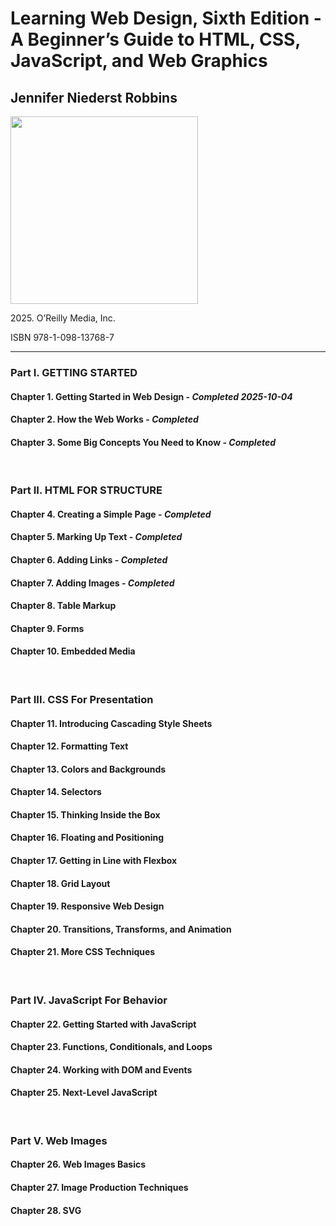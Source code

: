 <h1>Learning Web Design, Sixth Edition - A Beginner’s Guide to HTML, CSS, JavaScript, and Web Graphics</h1>
<h2>Jennifer Niederst Robbins</h2>
<img src="https://images-na.ssl-images-amazon.com/images/S/compressed.photo.goodreads.com/books/1737856519i/216848149.jpg" height="300px" alt="">
<p>2025. O’Reilly Media, Inc.</p>
<p>ISBN 978-1-098-13768-7</p>
<hr>
<h3>Part I. GETTING STARTED</h3>
<h4>Chapter 1. Getting Started in Web Design - <em>Completed 2025-10-04</em></h4>
<h4>Chapter 2. How the Web Works - <em>Completed</em></h4>
<h4>Chapter 3. Some Big Concepts You Need to Know - <em>Completed</em></h4>
<br>
<h3>Part II. HTML FOR STRUCTURE</h3>
<h4>Chapter 4. Creating a Simple Page - <em>Completed</em></h4>
<h4>Chapter 5. Marking Up Text - <em>Completed</em></h4>
<h4>Chapter 6. Adding Links - <em>Completed</em></h4>
<h4>Chapter 7. Adding Images - <em>Completed</em></h4>
<h4>Chapter 8. Table Markup</h4>
<h4>Chapter 9. Forms</h4>
<h4>Chapter 10. Embedded Media</h4>
<br>
<h3>Part III. CSS For Presentation</h3>
<h4>Chapter 11. Introducing Cascading Style Sheets</h4>
<h4>Chapter 12. Formatting Text</h4>
<h4>Chapter 13. Colors and Backgrounds</h4>
<h4>Chapter 14. Selectors</h4>
<h4>Chapter 15. Thinking Inside the Box</h4>
<h4>Chapter 16. Floating and Positioning</h4>
<h4>Chapter 17. Getting in Line with Flexbox</h4>
<h4>Chapter 18. Grid Layout</h4>
<h4>Chapter 19. Responsive Web Design</h4>
<h4>Chapter 20. Transitions, Transforms, and Animation</h4>
<h4>Chapter 21. More CSS Techniques</h4>
<br>
<h3>Part IV. JavaScript For Behavior</h3>
<h4>Chapter 22. Getting Started with JavaScript</h4>
<h4>Chapter 23. Functions, Conditionals, and Loops</h4>
<h4>Chapter 24. Working with DOM and Events</h4>
<h4>Chapter 25. Next-Level JavaScript</h4>
<br>
<h3>Part V. Web Images</h3>
<h4>Chapter 26. Web Images Basics</h4>
<h4>Chapter 27. Image Production Techniques</h4>
<h4>Chapter 28. SVG</h4>
